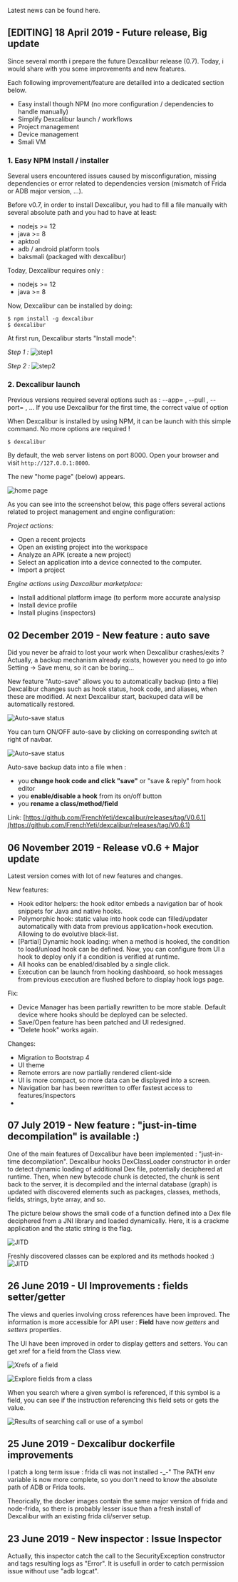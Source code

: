 Latest news can be found here.

## [EDITING] 18 April 2019 - Future release, Big update

Since several month i prepare the future Dexcalibur release (0.7). Today, i would share with you some improvements and new features. 

Each following improvement/feature are detailled into a dedicated section below.
- Easy install though NPM (no more configuration / dependencies to handle manually)
- Simplify Dexcalibur launch / workflows
- Project management
- Device management 
- Smali VM

### 1. Easy NPM Install / installer

Several users encountered issues caused by misconfiguration, missing dependencies or error related to dependencies version (mismatch of Frida or ADB major version, ...).


Before v0.7, in order to install Dexcalibur, you had to fill a file manually with several absolute path and you had to have at least:
- nodejs >= 12
- java >= 8
- apktool
- adb / android platform tools
- baksmali (packaged with dexcalibur)

Today, Dexcalibur requires only :
- nodejs >= 12
- java >= 8

Now, Dexcalibur can be installed by doing:
```
$ npm install -g dexcalibur
$ dexcalibur
```

At first run, Dexcalibur starts "Install mode":

*Step 1 :*
![step1](https://raw.githubusercontent.com/FrenchYeti/dexcalibur-doc/master/pictures/dxc_installer-step1.png)

*Step 2 :*
![step2](https://raw.githubusercontent.com/FrenchYeti/dexcalibur-doc/master/pictures/dxc_installer-step2.png)


### 2. Dexcalibur launch

Previous versions required several options such as : --app=<package> , --pull , --port=<webport> , ...
If you use Dexcalibur for the first time, the correct value of option 

When Dexcalibur is installed by using NPM, it can be launch with this simple command. No more options are required !
```
$ dexcalibur
```

By default, the web server listens on port 8000. Open your browser and visit `http://127.0.0.1:8000`. 

The new "home page" (below) appears. 


![home page](https://raw.githubusercontent.com/FrenchYeti/dexcalibur-doc/master/pictures/splashscreen.png)

As you can see into the screenshot below, this page offers several actions related to project management and engine configuration:

*Project actions:*
 - Open a recent projects
 - Open an existing project into the workspace
 - Analyze an APK (create a new project)
 - Select an application into a device connected to the computer.
 - Import a project 
 
 *Engine actions using Dexcalibur marketplace:*
 - Install additional platform image (to perform more accurate analysisp
 - Install device profile 
 - Install plugins (inspectors)
  





## 02 December 2019 - New feature : auto save

Did you never be afraid to lost your work when Dexcalibur crashes/exits ? Actually, a backup mechanism already exists, however you need to go into Setting -> Save menu, so it can be boring...   

New feature "Auto-save" allows you to automatically backup (into a file) Dexcalibur changes such as hook status, hook code, and aliases, when these are modified. At next Dexcalibur start, backuped data will be automatically restored.

![Auto-save status](https://raw.githubusercontent.com/FrenchYeti/dexcalibur-doc/master/pictures/autosave_status_on.png)

You can turn ON/OFF  auto-save by clicking on corresponding switch at right of navbar.

![Auto-save status](https://raw.githubusercontent.com/FrenchYeti/dexcalibur-doc/master/pictures/autosave_status_off.png)

Auto-save backup data into a file when :
* you **change hook code and click "save"** or "save & reply" from hook editor
* you **enable/disable a hook** from its on/off button
* you **rename a class/method/field**

 Link:
[https://github.com/FrenchYeti/dexcalibur/releases/tag/V0.6.1](https://github.com/FrenchYeti/dexcalibur/releases/tag/V0.6.1)



## 06 November 2019 - Release v0.6 + Major update

Latest version comes with lot of new features and changes.

New features:
- Hook editor helpers: the hook editor embeds a navigation bar of hook snippets for Java and native hooks.
- Polymorphic hook: static value into hook code can filled/updater automatically with data from previous application+hook execution. Allowing to do evolutive black-list.
- [Partial] Dynamic hook loading: when a method is hooked, the condition to load/unload hook can be defined. Now, you can configure from UI a hook to deploy only if a condition is verified at runtime. 
- All hooks can be enabled/disabled by a single click.
- Execution can be launch from hooking dashboard, so hook messages from previous execution are flushed before to display hook logs page.

Fix:
- Device Manager has been partially rewritten to be more stable. Default device where hooks should be deployed can be selected.
- Save/Open feature has been patched and UI redesigned.
- "Delete hook" works again.

Changes:
- Migration to Bootstrap 4
- UI theme
- Remote errors are now partially rendered client-side 
- UI is more compact, so more data can be displayed into a screen.
- Navigation bar has been rewritten to offer fastest access to features/inspectors
- 


## 07 July 2019 - New feature : "just-in-time decompilation" is available :)

One of the main features of Dexcalibur have been implemented : "just-in-time decompilation". Dexcalibur hooks DexClassLoader constructor in order to detect dynamic loading of additional Dex file, potentially deciphered at runtime. Then, when new bytecode chunk is detected, the chunk is sent back to the server, it is decompiled and the internal database (graph) is updated with discovered elements such as packages, classes, methods, fields, strings, byte array, and so.

The picture below shows the smali code of a function defined into a Dex file deciphered from a JNI library and loaded dynamically. Here, it is a crackme application and the static string is the flag. 


![JITD](https://raw.githubusercontent.com/FrenchYeti/dexcalibur-doc/master/pictures/JITD_v1_flag.png)

Freshly discovered classes can be explored and its methods hooked :)
![JITD](https://raw.githubusercontent.com/FrenchYeti/dexcalibur-doc/master/pictures/JITD_v1_class.png)
 

 

## 26 June 2019 - UI Improvements : fields setter/getter

The views and queries involving cross references have been improved. The information is more accessible for API user : **Field** have now *getters* and *setters* properties.


The UI have been improved in order to display getters and setters. You can get xref for a field from the Class  view.


![Xrefs of a field](https://raw.githubusercontent.com/FrenchYeti/dexcalibur-doc/master/pictures/gsetter_field.png)  


![Explore fields from a class](https://raw.githubusercontent.com/FrenchYeti/dexcalibur-doc/master/pictures/field_xref.png)  


When you search where a given symbol is referenced, if this symbol is a field, you can see if the instruction referencing this field sets or gets the value. 

![Results of searching call or use of a symbol](https://raw.githubusercontent.com/FrenchYeti/dexcalibur-doc/master/pictures/find_call_setget_field.png)  

## 25 June 2019 - Dexcalibur dockerfile improvements

I patch a long term issue : frida cli was not installed -_-"
The PATH env variable is now more complete, so you don't need to know the absolute path of ADB or Frida tools.

Theorically, the docker images contain the same major version of frida and node-frida, so there is probably lesser issue than a fresh install of Dexcalibur with an existing frida cli/server setup.
    

## 23 June 2019 - New inspector : Issue Inspector

Actually, this inspector catch the call to the SecurityException constructor and tags resulting logs as "Error". It is usefull in order to catch permission issue without use "adb logcat".



  
